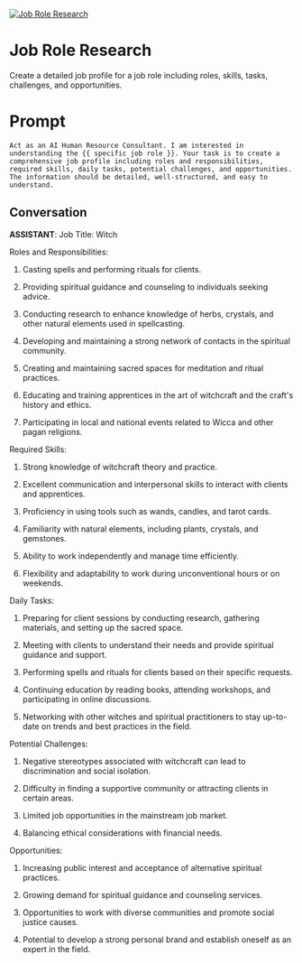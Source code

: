 
[![Job Role Research](https://flow-prompt-covers.s3.us-west-1.amazonaws.com/icon/futuristic/futu_5.png)]()
# Job Role Research 
Create a detailed job profile for a job role including roles, skills, tasks, challenges, and opportunities.

# Prompt

```
Act as an AI Human Resource Consultant. I am interested in understanding the {{ specific job role }}. Your task is to create a comprehensive job profile including roles and responsibilities, required skills, daily tasks, potential challenges, and opportunities. The information should be detailed, well-structured, and easy to understand.
```

## Conversation

**ASSISTANT**: Job Title: Witch



Roles and Responsibilities:

1. Casting spells and performing rituals for clients.

2. Providing spiritual guidance and counseling to individuals seeking advice.

3. Conducting research to enhance knowledge of herbs, crystals, and other natural elements used in spellcasting.

4. Developing and maintaining a strong network of contacts in the spiritual community.

5. Creating and maintaining sacred spaces for meditation and ritual practices.

6. Educating and training apprentices in the art of witchcraft and the craft's history and ethics.

7. Participating in local and national events related to Wicca and other pagan religions.



Required Skills:

1. Strong knowledge of witchcraft theory and practice.

2. Excellent communication and interpersonal skills to interact with clients and apprentices.

3. Proficiency in using tools such as wands, candles, and tarot cards.

4. Familiarity with natural elements, including plants, crystals, and gemstones.

5. Ability to work independently and manage time efficiently.

6. Flexibility and adaptability to work during unconventional hours or on weekends.



Daily Tasks:

1. Preparing for client sessions by conducting research, gathering materials, and setting up the sacred space.

2. Meeting with clients to understand their needs and provide spiritual guidance and support.

3. Performing spells and rituals for clients based on their specific requests.

4. Continuing education by reading books, attending workshops, and participating in online discussions.

5. Networking with other witches and spiritual practitioners to stay up-to-date on trends and best practices in the field.



Potential Challenges:

1. Negative stereotypes associated with witchcraft can lead to discrimination and social isolation.

2. Difficulty in finding a supportive community or attracting clients in certain areas.

3. Limited job opportunities in the mainstream job market.

4. Balancing ethical considerations with financial needs.



Opportunities:

1. Increasing public interest and acceptance of alternative spiritual practices.

2. Growing demand for spiritual guidance and counseling services.

3. Opportunities to work with diverse communities and promote social justice causes.

4. Potential to develop a strong personal brand and establish oneself as an expert in the field.


